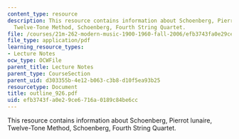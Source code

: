 ```yaml
---
content_type: resource
description: This resource contains information about Schoenberg, Pierrot lunaire,
  Twelve-Tone Method, Schoenberg, Fourth String Quartet.
file: /courses/21m-262-modern-music-1900-1960-fall-2006/efb3743fa0e29ce6716a0189c84be6cc_outline_926.pdf
file_type: application/pdf
learning_resource_types:
- Lecture Notes
ocw_type: OCWFile
parent_title: Lecture Notes
parent_type: CourseSection
parent_uid: d303355b-4e12-b063-c3b8-d10f5ea93b25
resourcetype: Document
title: outline_926.pdf
uid: efb3743f-a0e2-9ce6-716a-0189c84be6cc
---
```

This resource contains information about Schoenberg, Pierrot lunaire, Twelve-Tone Method, Schoenberg, Fourth String Quartet.

